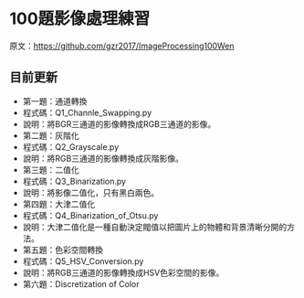 # 100題影像處理練習
原文：https://github.com/gzr2017/ImageProcessing100Wen

## 目前更新
- 第一題：通道轉換  
 - 程式碼：Q1_Channle_Swapping.py
 - 說明：將BGR三通道的影像轉換成RGB三通道的影像。
- 第二題：灰階化
 - 程式碼：Q2_Grayscale.py
 - 說明：將RGB三通道的影像轉換成灰階影像。
- 第三題：二值化
 - 程式碼：Q3_Binarization.py
 - 說明：將影像二值化，只有黑白兩色。
- 第四題：大津二值化
 - 程式碼：Q4_Binarization_of_Otsu.py
 - 說明：大津二值化是一種自動決定閥值以把圖片上的物體和背景清晰分開的方法。
- 第五題：色彩空間轉換
 - 程式碼：Q5_HSV_Conversion.py
 - 說明：將RGB三通道的影像轉換成HSV色彩空間的影像。
- 第六題：Discretization of Color